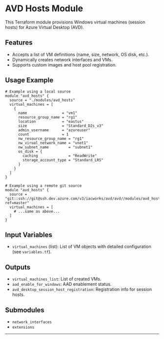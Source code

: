 # AVD Hosts Module

This Terraform module provisions Windows virtual machines (session hosts) for Azure Virtual Desktop (AVD).

## Features
- Accepts a list of VM definitions (name, size, network, OS disk, etc.).
- Dynamically creates network interfaces and VMs.
- Supports custom images and host pool registration.

## Usage Example
```hcl
# Example using a local source
module "avd_hosts" {
  source = "./modules/avd_hosts"
  virtual_machines = [
    {
      name                = "vm1"
      resource_group_name = "rg1"
      location            = "eastus"
      size                = "Standard_D2s_v3"
      admin_username      = "azureuser"
      count               = 1
      nw_resource_group_name = "rg1"
      nw_virual_network_name = "vnet1"
      nw_subnet_name         = "subnet1"
      os_disk = {
        caching              = "ReadWrite"
        storage_account_type = "Standard_LRS"
      }
    }
  ]
}

# Example using a remote git source
module "avd_hosts" {
  source = "git::ssh://git@ssh.dev.azure.com/v3/iacworks/avd/avd//modules/avd_hosts?ref=master"
  virtual_machines = [
    # ...same as above...
  ]
}
```

## Input Variables
- `virtual_machines` (list): List of VM objects with detailed configuration (see `variables.tf`).

## Outputs
- `virtual_machines_list`: List of created VMs.
- `aad_enable_for_windows`: AAD enablement status.
- `avd_desktop_session_host_registration`: Registration info for session hosts.

## Submodules
- `network_interfaces`
- `extensions`

---
